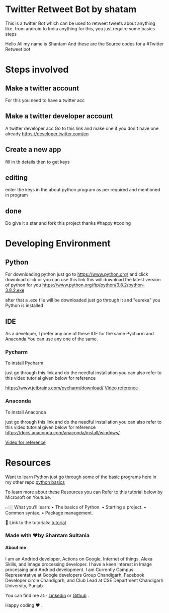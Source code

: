 # Twitter Retweet Bot by shatam

This is a twitter Bot which can be used to retweet tweets about anything like.
from android to India anything for this, you just require some basics steps

Hello All my name is Shantam And these are the Source codes for a #Twitter Retweet bot

# Steps involved

## Make a twitter account

For this you need to have a twitter acc

## Make a twitter developer account

A twitter developer acc
Go to this link and make one if you don't have one already
https://developer.twitter.com/en

## Create a new app 

fill in th details then to get keys

## editing

enter the keys in the about python program as per required and mentioned in program

## done 

Do give it a star and fork this project thanks #happy #coding


# Developing Environment 

## Python 

For downloading python just go to https://www.python.org/ and click download click or you can use this link this will download the latest version of python for you https://www.python.org/ftp/python/3.8.2/python-3.8.2.exe

after that a .exe file will be downloaded just go through it and "eureka" you Python is installed


## IDE 

As a developer, I prefer any one of these IDE for the same Pycharm and Anaconda You can use any one of the same.

### Pycharm

To install Pycharm 

just go through this link and do the needful installation you can also refer to this video tutorial given below for reference 

https://www.jetbrains.com/pycharm/download/
[Video reference](https://www.youtube.com/watch?v=AUiM1UaRCPc) 

### Anaconda 

To install Anaconda

just go through this link and do the needful installation you can also refer to this video tutorial given below for reference 
https://docs.anaconda.com/anaconda/install/windows/

[Video for reference](https://www.youtube.com/watch?v=T3ff57rxTa8)


# Resources 

Want to learn Python just go through some of the basic programs here in my other repo [python basics](https://github.com/shantamsultania/Pythonbasics)

To learn more about these Resources you can Refer to this tutorial below by Microsoft on Youtube.

👉🏼 What you'll learn:
• The basics of Python.
• Starting a project.
• Common syntax.
• Package management.

🔗 Link to the tutorials: [tutorial](https://www.youtube.com/playlist?list=PLlrxD0HtieHhS8VzuMCfQD4uJ9yne1mE6)

### Made with ❤️by Shantam Sultania
#### About me

I am an Andriod developer, Actions on Google, Internet of things, Alexa Skills, and Image processing developer.
I have a keen interest in Image processing and Andriod development.
I am Currently Campus Representative at Google developers Group Chandigarh, Facebook Developer circle Chandigarh, and Club Lead at CSE Department Chandigarh University, Punjab.

You can find me at:-
[Linkedin](https://www.linkedin.com/in/shantam-sultania-737084175/) or [Github](https://github.com/shantamsultania) .

Happy coding ❤️ .
